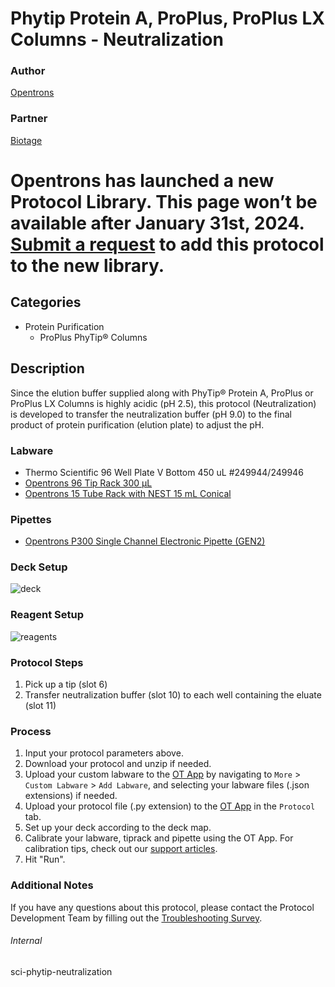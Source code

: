 # Phytip Protein A, ProPlus, ProPlus LX Columns - Neutralization


### Author
[Opentrons](https://opentrons.com/)


### Partner
[Biotage](https://www.biotage.com/)



# Opentrons has launched a new Protocol Library. This page won’t be available after January 31st, 2024. [Submit a request](https://docs.google.com/forms/d/e/1FAIpQLSdYYp9QCKow4nn0KlCVsMS3HX0eJ0N9O7-erajKvcpT0lWbSg/viewform) to add this protocol to the new library.

## Categories
* Protein Purification
	* ProPlus PhyTip® Columns


## Description
Since the elution buffer supplied along with PhyTip® Protein A, ProPlus or ProPlus LX Columns is highly acidic (pH 2.5), this protocol (Neutralization) is developed to transfer the neutralization buffer (pH 9.0) to the final product of protein purification (elution plate) to adjust the pH.


### Labware
* Thermo Scientific 96 Well Plate V Bottom 450 uL #249944/249946
* [Opentrons 96 Tip Rack 300 µL](https://shop.opentrons.com/collections/opentrons-tips/products/opentrons-300ul-tips)
* [Opentrons 15 Tube Rack with NEST 15 mL Conical](https://shop.opentrons.com/collections/opentrons-tips/products/tube-rack-set-1)


### Pipettes
* [Opentrons P300 Single Channel Electronic Pipette (GEN2)](https://shop.opentrons.com/single-channel-electronic-pipette-p20/)


### Deck Setup
![deck](https://opentrons-protocol-library-website.s3.amazonaws.com/custom-README-images/sci-phytip-neutralization/deck.png)


### Reagent Setup
![reagents](https://opentrons-protocol-library-website.s3.amazonaws.com/custom-README-images/sci-phytip-neutralization/reagents.png)


### Protocol Steps
1. Pick up a tip (slot 6)
2. Transfer neutralization buffer (slot 10) to each well containing the eluate (slot 11)


### Process
1. Input your protocol parameters above.
2. Download your protocol and unzip if needed.
3. Upload your custom labware to the [OT App](https://opentrons.com/ot-app) by navigating to `More` > `Custom Labware` > `Add Labware`, and selecting your labware files (.json extensions) if needed.
4. Upload your protocol file (.py extension) to the [OT App](https://opentrons.com/ot-app) in the `Protocol` tab.
5. Set up your deck according to the deck map.
6. Calibrate your labware, tiprack and pipette using the OT App. For calibration tips, check out our [support articles](https://support.opentrons.com/en/collections/1559720-guide-for-getting-started-with-the-ot-2).
7. Hit "Run".


### Additional Notes
If you have any questions about this protocol, please contact the Protocol Development Team by filling out the [Troubleshooting Survey](https://protocol-troubleshooting.paperform.co/).


###### Internal
sci-phytip-neutralization
